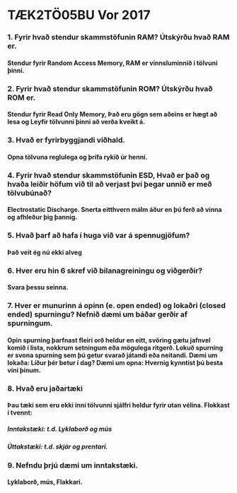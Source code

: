 # TÆK2TÖ05BU Vor 2017

### 1. Fyrir hvað stendur skammstöfunin RAM? Útskýrðu hvað RAM er.
#### Stendur fyrir Random Access Memory, RAM er vinnsluminnið í tölvuni þinni.

### 2. Fyrir hvað stendur skammstöfunin ROM? Útskýrðu hvað ROM er.
#### Stendur fyrir Read Only Memory, Það eru gögn sem aðeins er hægt að lesa og Leyfir tölvunni þinni að verða kveikt á.
### 3. Hvað er fyrirbyggjandi viðhald.
#### Opna tölvuna reglulega og þrífa rykið úr henni.
### 4. Fyrir hvað stendur skammstöfunin ESD, Hvað er það og hvaða leiðir höfum við til að verjast því þegar unnið er með tölvubúnað?
#### Electrostatic Discharge. Snerta eitthvern málm áður en þú ferð að vinna og afhleður þig þannig.
### 5. Hvað þarf að hafa í huga við var á spennugjöfum?
#### Það veit ég nú ekki alveg
### 6. Hver eru hin 6 skref við bilanagreiningu og viðgerðir?
#### Svara þessu seinna.
### 7. Hver er munurinn á opinn (e. open ended) og lokaðri (closed ended) spurningu? Nefnið dæmi um báðar gerðir af spurningum.
#### Opin spurning þarfnast fleiri orð heldur en eitt, svöring gætu jafnvel komið í lista, nokkrum setningum eða mögulega ritgerð. Lokuð spurning er svona spurning sem þú getur svarað játandi eða neitandi. Dæmi um lokaða: Líður þér betur í dag? Dæmi um opna: Hvernig kynntist þú besta vini þínum.
### 8. Hvað eru jaðartæki
#### Þau tæki sem eru ekki inní tölvunni sjálfri heldur fyrir utan vélina. Flokkast í tvennt: 
##### Inntakstæki: t.d. Lyklaborð og mús
##### Úttakstæki: t.d. skjár og prentari.
### 9. Nefndu þrjú dæmi um inntakstæki.
#### Lyklaborð, mús, Flakkari.

